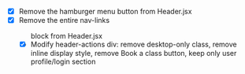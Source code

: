 - [x] Remove the hamburger menu button from Header.jsx
- [x] Remove the entire nav-links <ul> block from Header.jsx
- [x] Modify header-actions div: remove desktop-only class, remove inline display style, remove Book a class button, keep only user profile/login section
